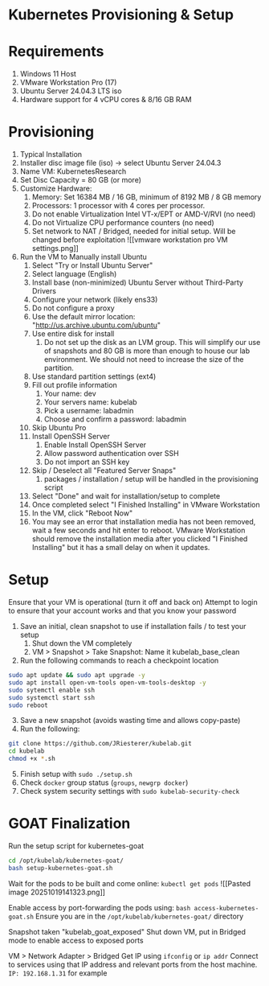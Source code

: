# Kubernetes Provisioning & Setup
# Requirements
1. Windows 11 Host
2. VMware Workstation Pro (17)
3. Ubuntu Server 24.04.3 LTS iso
4. Hardware support for 4 vCPU cores & 8/16 GB RAM
# Provisioning
1. Typical Installation
2. Installer disc image file (iso) -> select Ubuntu Server 24.04.3
3. Name VM: KubernetesResearch
4. Set Disc Capacity = 80 GB (or more)
5. Customize Hardware:
	1. Memory: Set 16384 MB / 16 GB, minimum of 8192 MB / 8 GB memory
	2. Processors: 1 processor with 4 cores per processor.
	3. Do not enable Virtualization Intel VT-x/EPT or AMD-V/RVI (no need)
	4. Do not Virtualize CPU performance counters (no need)
	5. Set network to NAT / Bridged, needed for initial setup. Will be changed before exploitation
![[vmware workstation pro VM settings.png]]
6. Run the VM to Manually install Ubuntu
	1. Select "Try or Install Ubuntu Server"
	2. Select language (English)
	3. Install base (non-minimized) Ubuntu Server without Third-Party Drivers
	4. Configure your network (likely ens33)
	5. Do not configure a proxy
	6. Use the default mirror location: "http://us.archive.ubuntu.com/ubuntu"
	7. Use entire disk for install
		1. Do not set up the disk as an LVM group. This will simplify our use of snapshots and 80 GB is more than enough to house our lab environment. We should not need to increase the size of the partition.
	8. Use standard partition settings (ext4)
	9. Fill out profile information
		1. Your name: dev
		2. Your servers name: kubelab
		3. Pick a username: labadmin
		4. Choose and confirm a password: labadmin
	10. Skip Ubuntu Pro
	11. Install OpenSSH Server
		1. Enable Install OpenSSH Server
		2. Allow password authentication over SSH
		3. Do not import an SSH key
	12. Skip / Deselect all "Featured Server Snaps"
		1. packages / installation / setup will be handled in the provisioning script
	13. Select "Done" and wait for installation/setup to complete
	14. Once completed select "I Finished Installing" in VMware Workstation
	15. In the VM, click "Reboot Now"
	16. You may see an error that installation media has not been removed, wait a few seconds and hit enter to reboot. VMware Workstation should remove the installation media after you clicked "I Finished Installing" but it has a small delay on when it updates.
# Setup
Ensure that your VM is operational (turn it off and back on)
Attempt to login to ensure that your account works and that you know your password

1. Save an initial, clean snapshot to use if installation fails / to test your setup
	1. Shut down the VM completely
	2. VM > Snapshot > Take Snapshot: Name it kubelab_base_clean
2. Run the following commands to reach a checkpoint location
```bash
sudo apt update && sudo apt upgrade -y
sudo apt install open-vm-tools open-vm-tools-desktop -y
sudo sytemctl enable ssh
sudo systemctl start ssh
sudo reboot
```
3. Save a new snapshot (avoids wasting time and allows copy-paste)
4. Run the following:
```bash
git clone https://github.com/JRiesterer/kubelab.git
cd kubelab
chmod +x *.sh
```
5. Finish setup with `sudo ./setup.sh` 
6. Check `docker` group status (`groups`, `newgrp docker`)
7. Check system security settings with `sudo kubelab-security-check`

# GOAT Finalization
Run the setup script for kubernetes-goat
```bash
cd /opt/kubelab/kubernetes-goat/
bash setup-kubernetes-goat.sh
```

Wait for the pods to be built and come online:
`kubectl get pods`
![[Pasted image 20251019141323.png]]

Enable access by port-forwarding the pods using:
`bash access-kubernetes-goat.sh`
Ensure you are in the `/opt/kubelab/kubernetes-goat/` directory

Snapshot taken "kubelab_goat_exposed"
Shut down VM, put in Bridged mode to enable access to exposed ports

VM > Network Adapter > Bridged
Get IP using `ifconfig` or `ip addr`
Connect to services using that IP address and relevant ports from the host machine.
`IP: 192.168.1.31` for example